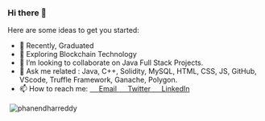 ### Hi there 👋

Here are some ideas to get you started:

- 🔭 Recently, Graduated
- 🌱 Exploring Blockchain Technology
- 👯 I’m looking to collaborate on Java Full Stack Projects.
- 💬 Ask me related : Java, C++, Solidity, MySQL, HTML, CSS, JS, GitHub, VScode, Truffle Framework, Ganache, Polygon.
- 📫 How to reach me: <a href="phanendharreddykusuma@gmail.com">&emsp; Email </a> <a href="https://twitter.com/phanendharr_ddy"> &emsp; Twitter <a/> <a href="https://linkedin.com/in/https://www.linkedin.com/in/phanendharreddy/">&emsp; LinkedIn </a>
<p>&nbsp;<img align="center" src="https://github-readme-stats.vercel.app/api?username=phanendharreddy&show_icons=true&locale=en" alt="phanendharreddy" /></p>
